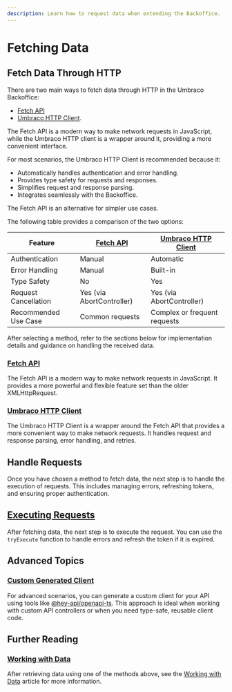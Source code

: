 ```yaml
---
description: Learn how to request data when extending the Backoffice.
---
```


# Fetching Data

## Fetch Data Through HTTP

There are two main ways to fetch data through HTTP in the Umbraco Backoffice:

* [Fetch API](./#fetch-api)
* [Umbraco HTTP Client](./#umbraco-http-client).

The Fetch API is a modern way to make network requests in JavaScript, while the Umbraco HTTP client is a wrapper around it, providing a more convenient interface.

For most scenarios, the Umbraco HTTP Client is recommended because it:

* Automatically handles authentication and error handling.
* Provides type safety for requests and responses.
* Simplifies request and response parsing.
* Integrates seamlessly with the Backoffice.

The Fetch API is an alternative for simpler use cases.

The following table provides a comparison of the two options:

| Feature              | [Fetch API](fetch-api.md) | [Umbraco HTTP Client](http-client.md) |
| -------------------- | ------------------------- | ------------------------------------- |
| Authentication       | Manual                    | Automatic                             |
| Error Handling       | Manual                    | Built-in                              |
| Type Safety          | No                        | Yes                                   |
| Request Cancellation | Yes (via AbortController) | Yes (via AbortController)             |
| Recommended Use Case | Common requests           | Complex or frequent requests          |

After selecting a method, refer to the sections below for implementation details and guidance on handling the received data.

### [Fetch API](fetch-api.md)

The Fetch API is a modern way to make network requests in JavaScript. It provides a more powerful and flexible feature set than the older XMLHttpRequest.

### [Umbraco HTTP Client](http-client.md)

The Umbraco HTTP Client is a wrapper around the Fetch API that provides a more convenient way to make network requests. It handles request and response parsing, error handling, and retries.

## Handle Requests

Once you have chosen a method to fetch data, the next step is to handle the execution of requests. This includes managing errors, refreshing tokens, and ensuring proper authentication.

## [Executing Requests](try-execute.md)

After fetching data, the next step is to execute the request. You can use the `tryExecute` function to handle errors and refresh the token if it is expired.

## Advanced Topics

### [Custom Generated Client](custom-generated-client.md)

For advanced scenarios, you can generate a custom client for your API using tools like [@hey-api/openapi-ts](https://github.com/hey-api/openapi-ts). This approach is ideal when working with custom API controllers or when you need type-safe, reusable client code.

## Further Reading

### [Working with Data](broken-reference)

After retrieving data using one of the methods above, see the [Working with Data](broken-reference) article for more information.
